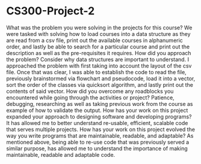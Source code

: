 # CS300-Project-2

What was the problem you were solving in the projects for this course?
We were tasked with solving how to load courses into a data structure as they are read from a csv file, 
print out the available courses in alphanumeric order, and lastly be able to search for a particular course and print out the description as well as the pre-requisites it requires. 
How did you approach the problem? Consider why data structures are important to understand.
I approached the problem with first taking into account the layout of the csv file. Once that was clear, I was able to establish the code to read the file, 
previously brainstormed via flowchart and pseudocode, load it into a vector, sort the order of the classes via quicksort algorithm, and lastly print out the contents of said vector. 
How did you overcome any roadblocks you encountered while going through the activities or project?
Patience, debugging, researching as well as taking previous work from the course as example of how to validate the output. 
How has your work on this project expanded your approach to designing software and developing programs?
It has allowed me to better understand re-usable, efficient, scalable code that serves multiple projects. 
How has your work on this project evolved the way you write programs that are maintainable, readable, and adaptable?
As mentioned above, being able to re-use code that was previously served a similar purpose, has allowed me to understand 
the importance of making maintainable, readable and adaptable code. 
